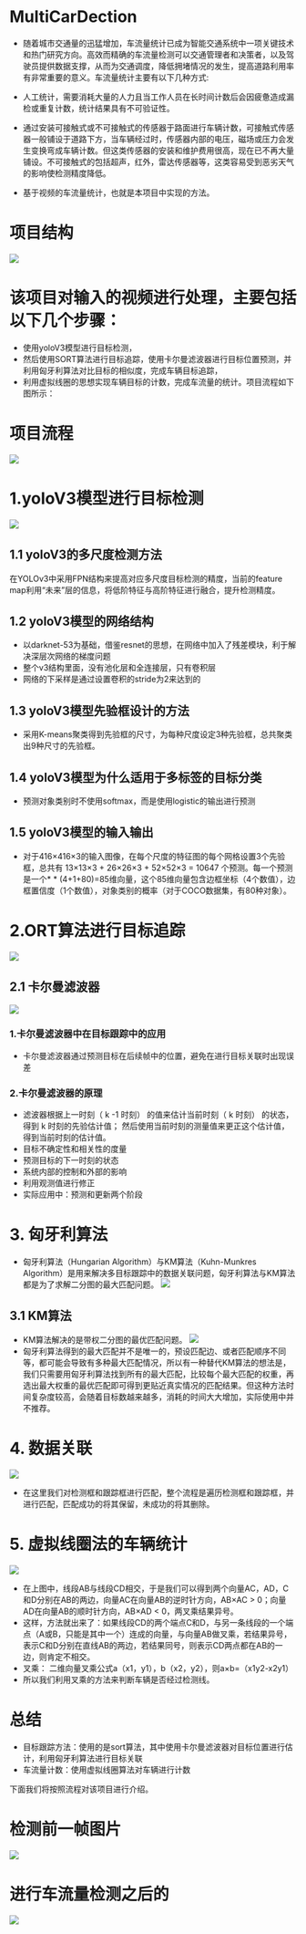 # MultiCarDection

*  随着城市交通量的迅猛增加，车流量统计已成为智能交通系统中一项关键技术和热门研究方向。高效而精确的车流量检测可以交通管理者和决策者，以及驾驶员提供数据支撑，从而为交通调度，降低拥堵情况的发生，提高道路利用率有非常重要的意义。车流量统计主要有以下几种方式:

* 人工统计，需要消耗大量的人力且当工作人员在长时间计数后会因疲惫造成漏检或重复计数，统计结果具有不可验证性。
* 通过安装可接触式或不可接触式的传感器于路面进行车辆计数，可接触式传感器一般铺设于道路下方，当车辆经过时，传感器内部的电压，磁场或压力会发生变换弯成车辆计数。但这类传感器的安装和维护费用很高，现在已不再大量铺设。不可接触式的包括超声，红外，雷达传感器等，这类容易受到恶劣天气的影响使检测精度降低。
* 基于视频的车流量统计，也就是本项目中实现的方法。

# 项目结构
![](plt/start_img.png)



# 该项目对输入的视频进行处理，主要包括以下几个步骤：
* 使用yoloV3模型进行目标检测，
* 然后使用SORT算法进行目标追踪，使用卡尔曼滤波器进行目标位置预测，并利用匈牙利算法对比目标的相似度，完成车辆目标追踪，
* 利用虚拟线圈的思想实现车辆目标的计数，完成车流量的统计。项目流程如下图所示：
# 项目流程
![](plt/start_img1.png)

# 1.yoloV3模型进行目标检测
![](plt/yolov3.png)
## 1.1 yoloV3的多尺度检测方法
在YOLOv3中采用FPN结构来提高对应多尺度目标检测的精度，当前的feature map利用“未来”层的信息，将低阶特征与高阶特征进行融合，提升检测精度。
## 1.2 yoloV3模型的网络结构
* 以darknet-53为基础，借鉴resnet的思想，在网络中加入了残差模块，利于解决深层次网络的梯度问题
* 整个v3结构里面，没有池化层和全连接层，只有卷积层
* 网络的下采样是通过设置卷积的stride为2来达到的

## 1.3 yoloV3模型先验框设计的方法
* 采用K-means聚类得到先验框的尺寸，为每种尺度设定3种先验框，总共聚类出9种尺寸的先验框。
## 1.4 yoloV3模型为什么适用于多标签的目标分类
* 预测对象类别时不使用softmax，而是使用logistic的输出进行预测
## 1.5 yoloV3模型的输入输出
* 对于416×416×3的输入图像，在每个尺度的特征图的每个网格设置3个先验框，总共有 13×13×3 + 26×26×3 + 52×52×3 = 10647 个预测。每一个预测是一个* * (4+1+80)=85维向量，这个85维向量包含边框坐标（4个数值），边框置信度（1个数值），对象类别的概率（对于COCO数据集，有80种对象）。

# 2.ORT算法进行目标追踪
![](plt/sort.png)
## 2.1 卡尔曼滤波器
![](plt/kalman.png)
### 1.卡尔曼滤波器中在目标跟踪中的应用
* 卡尔曼滤波器通过预测目标在后续帧中的位置，避免在进行目标关联时出现误差

### 2.卡尔曼滤波器的原理

* 滤波器根据上一时刻（ k -1 时刻） 的值来估计当前时刻（ k 时刻） 的状态，得到 k 时刻的先验估计值； 然后使用当前时刻的测量值来更正这个估计值，得到当前时刻的估计值。
* 目标不确定性和相关性的度量
* 预测目标的下一时刻的状态
* 系统内部的控制和外部的影响
* 利用观测值进行修正
* 实际应用中：预测和更新两个阶段

# 3. 匈牙利算法
* 匈牙利算法（Hungarian Algorithm）与KM算法（Kuhn-Munkres Algorithm）是用来解决多目标跟踪中的数据关联问题，匈牙利算法与KM算法都是为了求解二分图的最大匹配问题。
![](plt/匈牙利算法.png)

##  3.1 KM算法
* KM算法解决的是带权二分图的最优匹配问题。
![](plt/KM.png)
* 匈牙利算法得到的最大匹配并不是唯一的，预设匹配边、或者匹配顺序不同等，都可能会导致有多种最大匹配情况，所以有一种替代KM算法的想法是，我们只需要用匈牙利算法找到所有的最大匹配，比较每个最大匹配的权重，再选出最大权重的最优匹配即可得到更贴近真实情况的匹配结果。但这种方法时间复杂度较高，会随着目标数越来越多，消耗的时间大大增加，实际使用中并不推荐。

# 4. 数据关联
![](plt/数据关联.png)
* 在这里我们对检测框和跟踪框进行匹配，整个流程是遍历检测框和跟踪框，并进行匹配，匹配成功的将其保留，未成功的将其删除。

# 5. 虚拟线圈法的车辆统计
![](plt/叉乘.png)
* 在上图中，线段AB与线段CD相交，于是我们可以得到两个向量AC，AD，C和D分别在AB的两边，向量AC在向量AB的逆时针方向，AB×AC > 0；向量AD在向量AB的顺时针方向，AB×AD < 0，两叉乘结果异号。
* 这样，方法就出来了：如果线段CD的两个端点C和D，与另一条线段的一个端点（A或B，只能是其中一个）连成的向量，与向量AB做叉乘，若结果异号，表示C和D分别在直线AB的两边，若结果同号，则表示CD两点都在AB的一边，则肯定不相交。
* 叉乘： 二维向量叉乘公式a（x1，y1），b（x2，y2），则a×b=（x1y2-x2y1）
* 所以我们利用叉乘的方法来判断车辆是否经过检测线。


# 总结
* 目标跟踪方法：使用的是sort算法，其中使用卡尔曼滤波器对目标位置进行估计，利用匈牙利算法进行目标关联
* 车流量计数：使用虚拟线圈算法对车辆进行计数

下面我们将按照流程对该项目进行介绍。
# 检测前一帧图片
![](images/car1.jpg)
# 进行车流量检测之后的
![](images/Image.png)
